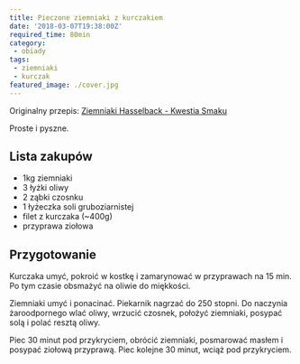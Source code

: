 ```yaml
---
title: Pieczone ziemniaki z kurczakiem
date: '2018-03-07T19:38:00Z'
required_time: 80min
category: 
 - obiady
tags:
 - ziemniaki
 - kurczak
featured_image: ./cover.jpg
---
```


Originalny przepis: [Ziemniaki Hasselback - Kwestia Smaku](https://www.kwestiasmaku.com/przepis/ziemniaki-hasselback)

Proste i pyszne.

<!---- splitter ---->

## Lista zakupów

 - 1kg ziemniaki
 - 3 łyżki oliwy
 - 2 ząbki czosnku
 - 1 łyżeczka soli gruboziarnistej
 - filet z kurczaka (~400g)
 - przyprawa ziołowa

<!---- splitter ---->

## Przygotowanie

Kurczaka umyć, pokroić w kostkę i zamarynować w przyprawach na 15 min. Po tym czasie obsmażyć na oliwie do miękkości.

Ziemniaki umyć i ponacinać. Piekarnik nagrzać do 250 stopni. Do naczynia żaroodpornego wlać oliwy,
wrzucić czosnek, położyć ziemniaki, posypać solą i polać resztą oliwy.

Piec 30 minut pod przykryciem, obrócić ziemniaki, posmarować masłem i posypać ziołową przyprawą.
Piec kolejne 30 minut, wciąż pod przykryciem.
